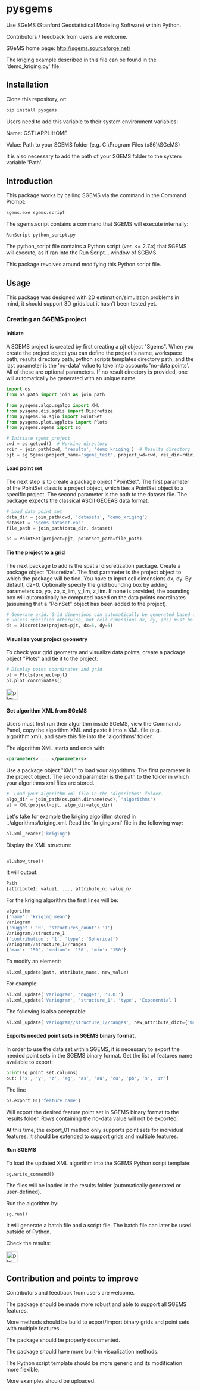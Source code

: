 # pysgems 
Use SGeMS (Stanford Geostatistical Modeling Software) within Python.

Contributors / feedback from users are welcome.

SGeMS home page: http://sgems.sourceforge.net/

The kriging example described in this file can be found in the 'demo_kriging.py' file.

## Installation

Clone this repository, or:

```bash
pip install pysgems
```

Users need to add this variable to their system environment variables:

Name: GSTLAPPLIHOME

Value: Path to your SGEMS folder (e.g. C:\Program Files (x86)\SGeMS)

It is also necessary to add the path of your SGEMS folder to the system variable 'Path'.

## Introduction

This package works by calling SGEMS via the command in the Command Prompt:
```bash
sgems.exe sgems.script
```

The sgems.script contains a command that SGEMS will execute internally:

```bash
RunScript python_script.py
```

The python_script file contains a Python script (ver. <= 2.7.x) that SGEMS will execute, as if ran into the Run Script... window of SGEMS.

This package revolves around modifying this Python script file.

## Usage

This package was designed with 2D estimation/simulation problems in mind, it should support 3D grids but it hasn't been tested yet.

### Creating an SGEMS project

#### Initiate
A SGEMS project is created by first creating a pjt object "Sgems". When you create the project object you can define the project's name, workspace path, results directory path, python scripts templates directory path, and the last parameter is the 'no-data' value to take into accounts 'no-data points'. All of these are optional parameters. If no result directory is provided, one will automatically be generated with an unique name.

```python
import os
from os.path import join as join_path

from pysgems.algo.sgalgo import XML
from pysgems.dis.sgdis import Discretize
from pysgems.io.sgio import PointSet
from pysgems.plot.sgplots import Plots
from pysgems.sgems import sg

# Initiate sgems project
cwd = os.getcwd()  # Working directory
rdir = join_path(cwd, 'results', 'demo_kriging')  # Results directory
pjt = sg.Sgems(project_name='sgems_test', project_wd=cwd, res_dir=rdir)
```

#### Load point set

The next step is to create a package object "PointSet". The first parameter of the PointSet class is a project object, which ties a PointSet object to a specific project. The second parameter is the path to the dataset file. The package expects the classical ASCII GEOEAS data format.

```python
# Load data point set
data_dir = join_path(cwd, 'datasets', 'demo_kriging')
dataset = 'sgems_dataset.eas'
file_path = join_path(data_dir, dataset)

ps = PointSet(project=pjt, pointset_path=file_path)
```

#### Tie the project to a grid

The next package to add is the spatial discretization package. Create a package object "Discretize". The first parameter is the project object to which the package will be tied. You have to input cell dimensions dx, dy. By default, dz=0. Optionally specify the grid bounding box by adding parameters xo, yo, zo, x_lim, y_lim, z_lim. If none is provided, the bounding box will automatically be computed based on the data points coordinates (assuming that a "PoinSet" object has been added to the project).

```python
# Generate grid. Grid dimensions can automatically be generated based on the data points
# unless specified otherwise, but cell dimensions dx, dy, (dz) must be specified
ds = Discretize(project=pjt, dx=5, dy=5)
```

#### Visualize your project geometry

To check your grid geometry and visualize data points, create a package object "Plots" and tie it to the project.

```python
# Display point coordinates and grid
pl = Plots(project=pjt)
pl.plot_coordinates()
```

<img src="pysgems/examples/results/demo_kriging/grid.png" alt="plot" style="width:30;height:30">

#### Get algorithm XML from SGeMS

Users must first run their algorithm inside SGeMS, view the Commands Panel, copy the algorithm XML and paste it into a XML file (e.g. algorithm.xml), and save this file into the 'algorithms' folder.

The algorithm XML starts and ends with:
```xml
<parameters> ... </parameters>
```

Use a package object "XML" to load your algorithms. The first parameter is the project object. The second parameter is the path to the folder in which your algorithms xml files are stored.

```python
#  Load your algorithm xml file in the 'algorithms' folder.
algo_dir = join_path(os.path.dirname(cwd), 'algorithms')
al = XML(project=pjt, algo_dir=algo_dir)
```

Let's take for example the kriging algorithm stored in ../algorithms/kriging.xml.
Read the 'kriging.xml' file in the following way:

```python
al.xml_reader('kriging')
```

Display the XML structure:

```python

al.show_tree()

```

It will output:

```python
Path
{attribute1: value1, ..., attribute_n: value_n}
```

For the kriging algorithm the first lines will be:

```python
algorithm
{'name': 'kriging_mean'}
Variogram
{'nugget': '0', 'structures_count': '1'}
Variogram//structure_1
{'contribution': '1', 'type': 'Spherical'}
Variogram//structure_1//ranges
{'max': '150', 'medium': '150', 'min': '150'}
```

To modify an element:

```python
al.xml_update(path, attribute_name, new_value)
```

For example:

```python
al.xml_update('Variogram', 'nugget', '0.01')
al.xml_update('Variogram', 'structure_1', 'type', 'Exponential')
```

The following is also acceptable:

```python
al.xml_update('Variogram//structure_1//ranges', new_attribute_dict={'max': '150', 'medium': '150', 'min': '150'})
```

#### Exports needed point sets in SGEMS binary format.

In order to use the data set within SGEMS, it is necessary to export the needed point sets in the SGEMS binary format.
Get the list of features name available to export:

```python
print(sg.point_set.columns)
out: ['x', 'y', 'z', 'ag', 'as', 'au', 'cu', 'pb', 's', 'zn']
```

The line

```python
ps.export_01('feature_name')
```

Will export the desired feature point set in SGEMS binary format to the results folder. Rows containing the no-data value will not be exported.

At this time, the export_01 method only supports point sets for individual features. It should be extended to support grids and multiple features.

#### Run SGEMS

To load the updated XML algorithm into the SGEMS Python script template:

```python
sg.write_command()
```

The files will be loaded in the results folder (automatically generated or user-defined).

Run the algorithm by:

```python
sg.run()
```

It will generate a batch file and a script file. The batch file can later be used outside of Python.

Check the results:

<img src="pysgems/examples/results/demo_kriging/results.png" alt="plot" style="width:30;height:30">

## Contribution and points to improve

Contributors and feedback from users are welcome. 

The package should be made more robust and able to support all SGEMS features.

More methods should be build to export/import binary grids and point sets with multiple features.

The package should be properly documented.

The package should have more built-in visualization methods.

The Python script template should be more generic and its modification more flexible.

More examples should be uploaded.
